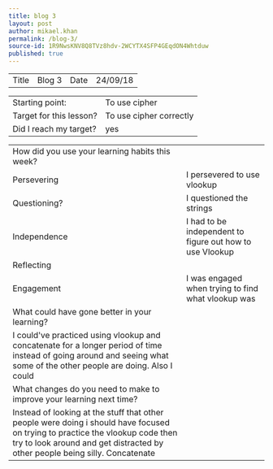```yaml
---
title: blog 3
layout: post
author: mikael.khan
permalink: /blog-3/
source-id: 1R9NwsKNV8Q8TVz8hdv-2WCYTX4SFP4GEqdON4Whtduw
published: true
---
```

<table>
  <tr>
    <td>Title</td>
    <td>Blog 3</td>
    <td>Date</td>
    <td>24/09/18</td>
  </tr>
</table>


<table>
  <tr>
    <td>Starting point:</td>
    <td>To use cipher</td>
  </tr>
  <tr>
    <td>Target for this lesson?</td>
    <td>To use cipher correctly</td>
  </tr>
  <tr>
    <td>Did I reach my target? </td>
    <td>yes</td>
  </tr>
</table>


<table>
  <tr>
    <td>How did you use your learning habits this week?</td>
    <td></td>
  </tr>
  <tr>
    <td>Persevering</td>
    <td>I persevered to use vlookup</td>
  </tr>
  <tr>
    <td>Questioning?</td>
    <td>I questioned the strings</td>
  </tr>
  <tr>
    <td>Independence</td>
    <td>I had to be independent to figure out how to use Vlookup</td>
  </tr>
  <tr>
    <td>Reflecting</td>
    <td></td>
  </tr>
  <tr>
    <td>Engagement</td>
    <td>I was engaged when trying to find what vlookup was</td>
  </tr>
  <tr>
    <td>What could have gone better in your learning?</td>
    <td></td>
  </tr>
  <tr>
    <td>I could've practiced using vlookup and concatenate for a longer period of time instead of going around and seeing what some of the other people are doing. Also I could</td>
    <td></td>
  </tr>
  <tr>
    <td>What changes do you need to make to improve your learning next time?</td>
    <td></td>
  </tr>
  <tr>
    <td>Instead of looking at the stuff that other people were doing i should have focused on trying to practice the vlookup code then try to look around and get distracted by other people being silly. Concatenate </td>
    <td></td>
  </tr>
</table>


